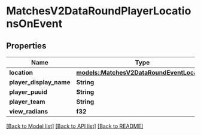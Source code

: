 # MatchesV2DataRoundPlayerLocationsOnEvent

## Properties

Name | Type | Description | Notes
------------ | ------------- | ------------- | -------------
**location** | [**models::MatchesV2DataRoundEventLocation**](MatchesV2DataRoundEventLocation.md) |  | 
**player_display_name** | **String** |  | 
**player_puuid** | **String** |  | 
**player_team** | **String** |  | 
**view_radians** | **f32** |  | 

[[Back to Model list]](../README.md#documentation-for-models) [[Back to API list]](../README.md#documentation-for-api-endpoints) [[Back to README]](../README.md)


